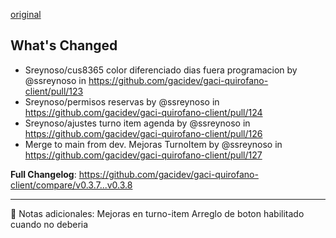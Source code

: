 [original](https://github.com/gacidev/gaci-quirofano-client/releases/tag/v0.3.8)

## What's Changed
* Sreynoso/cus8365 color diferenciado dias fuera programacion by @ssreynoso in https://github.com/gacidev/gaci-quirofano-client/pull/123
* Sreynoso/permisos reservas by @ssreynoso in https://github.com/gacidev/gaci-quirofano-client/pull/124
* Sreynoso/ajustes turno item agenda by @ssreynoso in https://github.com/gacidev/gaci-quirofano-client/pull/126
* Merge to main from dev. Mejoras TurnoItem  by @ssreynoso in https://github.com/gacidev/gaci-quirofano-client/pull/127


**Full Changelog**: https://github.com/gacidev/gaci-quirofano-client/compare/v0.3.7...v0.3.8

---

📝 Notas adicionales:
Mejoras en turno-item
Arreglo de boton habilitado cuando no deberia